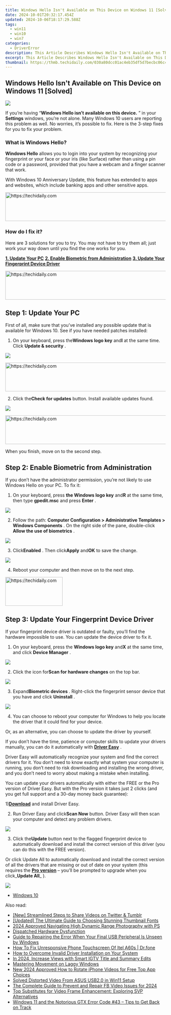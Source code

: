 ```yaml
---
title: Windows Hello Isn't Available on This Device on Windows 11 [Solved]
date: 2024-10-01T20:32:17.454Z
updated: 2024-10-06T18:17:29.588Z
tags:
  - win11
  - win10
  - win7
categories:
  - DriverError
description: This Article Describes Windows Hello Isn't Available on This Device on Windows 11 [Solved]
excerpt: This Article Describes Windows Hello Isn't Available on This Device on Windows 11 [Solved]
thumbnail: https://thmb.techidaily.com/030a80dcc01ac4eb35df5d7becbc06c4dd790eaec3e87ce12f12836d8ba534a0.jpg
---
```


## Windows Hello Isn't Available on This Device on Windows 11 [Solved]

![](https://images.drivereasy.com/wp-content/uploads/2017/02/img_58b4da0963d89.jpg)

 If you’re having “**Windows Hello isn’t available on this device.** ” in your **Settings** windows, you’re not alone. Many Windows 10 users are reporting this problem as well. No worries, it’s possible to fix. Here is the 3-step fixes for you to fix your problem.

### **What is Windows Hello?**

**Windows Hello** allows you to login into your system by recognizing your fingerprint or your face or your iris (like Surface) rather than using a pin code or a password, provided that you have a webcam and a finger scanner that work.  
  
 With Windows 10 Anniversary Update, this feature has extended to apps and websites, which include banking apps and other sensitive apps.

<!-- affiliate ads begin -->
<a href="https://aligracehair.sjv.io/c/5597632/1886048/19272" target="_top" id="1886048">
  <img src="//a.impactradius-go.com/display-ad/19272-1886048" border="0" alt="https://techidaily.com" width="728" height="90"/>
</a>
<img height="0" width="0" src="https://aligracehair.sjv.io/i/5597632/1886048/19272" style="position:absolute;visibility:hidden;" border="0" />
<!-- affiliate ads end -->

### **How do I fix it?**

 Here are 3 solutions for you to try. You may not have to try them all; just work your way down until you find the one works for you.
  
[**1. Update Your PC**](https://silver-cuisine.pxf.io/nlgolx) [**2\. Enable Biometric from Administration**](#2)
[**3\. Update Your Fingerprint Device Driver**](#3)

<!-- affiliate ads begin -->
<a href="https://appsumo.8odi.net/c/5597632/2118305/7443" target="_top" id="2118305">
  <img src="//a.impactradius-go.com/display-ad/7443-2118305" border="0" alt="https://techidaily.com" width="728" height="90"/>
</a>
<img height="0" width="0" src="https://appsumo.8odi.net/i/5597632/2118305/7443" style="position:absolute;visibility:hidden;" border="0" />
<!-- affiliate ads end -->

## **Step 1: Update Your PC**

 First of all, make sure that you’ve installed any possible update that is available for Windows 10\. See if you have needed patches installed:

 1) On your keyboard, press the**Windows logo key** and**I** at the same time. Click **Update & security** .

![](https://images.drivereasy.com/wp-content/uploads/2017/02/img_58b4ea4caaadc.jpg)
  

<!-- affiliate ads begin -->
<a href="https://appsumo.8odi.net/c/5597632/2043597/7443" target="_top" id="2043597">
  <img src="//a.impactradius-go.com/display-ad/7443-2043597" border="0" alt="https://techidaily.com" width="728" height="90"/>
</a>
<img height="0" width="0" src="https://appsumo.8odi.net/i/5597632/2043597/7443" style="position:absolute;visibility:hidden;" border="0" />
<!-- affiliate ads end -->

 2) Click the**Check for updates** button. Install available updates found.
  
![](https://images.drivereasy.com/wp-content/uploads/2017/02/img_58b4ecde1a7d6.jpg)

<!-- affiliate ads begin -->
<a href="https://appsumo.8odi.net/c/5597632/2049383/7443" target="_top" id="2049383">
  <img src="//a.impactradius-go.com/display-ad/7443-2049383" border="0" alt="https://techidaily.com" width="728" height="90"/>
</a>
<img height="0" width="0" src="https://appsumo.8odi.net/i/5597632/2049383/7443" style="position:absolute;visibility:hidden;" border="0" />
<!-- affiliate ads end -->

When you finish, move on to the second step.
  
## **Step 2: Enable Biometric from Administration**

 If you don’t have the administrator permission, you’re not likely to use Windows Hello on your PC. To fix it:

 1) On your keyboard, press **the Windows logo key** and**R** at the same time, then type **gpedit.msc** and press **Enter** .
  
![](https://images.drivereasy.com/wp-content/uploads/2017/02/img_58b4f84461830.png)
  
 2) Follow the path: **Computer Configuration > Administrative Templates > Windows Components** . On the right side of the pane, double-click **Allow the use of biometrics** .  
  
![](https://images.drivereasy.com/wp-content/uploads/2017/02/img_58b4f93772ff1.jpg)

 3) Click**Enabled** . Then click**Apply** and**OK** to save the change.
  
![](https://images.drivereasy.com/wp-content/uploads/2017/02/img_58b4fbb725f87.jpg)
  
 4) Reboot your computer and then move on to the next step.

<!-- affiliate ads begin -->
<a href="https://25home.pxf.io/c/5597632/2148639/16836" target="_top" id="2148639">
  <img src="//a.impactradius-go.com/display-ad/16836-2148639" border="0" alt="https://techidaily.com" width="180" height="90"/>
</a>
<img height="0" width="0" src="https://25home.pxf.io/i/5597632/2148639/16836" style="position:absolute;visibility:hidden;" border="0" />
<!-- affiliate ads end -->

## **Step 3: Update Your Fingerprint Device Driver**

 If your fingerprint device driver is outdated or faulty, you’ll find the hardware impossible to use. You can update the device driver to fix it.

 1) On your keyboard, press the **Windows logo key** and**X** at the same time, and click **Device Manager** .
  
![](https://images.drivereasy.com/wp-content/uploads/2017/02/img_58b4ef6e956a1.png)
  
 2) Click the icon for**Scan for hardware changes** on the top bar.  
  
![](https://images.drivereasy.com/wp-content/uploads/2017/02/img_58b4effa7fb74.png)

 3) Expand**Biometric devices** . Right-click the fingerprint sensor device that you have and click **Uninstall** .
  
![](https://images.drivereasy.com/wp-content/uploads/2017/02/img_58b4f1b295d04.jpg)

 4) You can choose to reboot your computer for Windows to help you locate the driver that it could find for your device.  
  
 Or, as an alternative, you can choose to update the driver by yourself.

 If you don’t have the time, patience or computer skills to update your drivers manually, you can do it automatically with [**Driver Easy**](https://tools.techidaily.com/drivereasy/download/) .

 Driver Easy will automatically recognize your system and find the correct drivers for it. You don’t need to know exactly what system your computer is running, you don’t need to risk downloading and installing the wrong driver, and you don’t need to worry about making a mistake when installing.

 You can update your drivers automatically with either the FREE or the Pro version of Driver Easy. But with the Pro version it takes just 2 clicks (and you get full support and a 30-day money back guarantee):

 1)[**Download**](https://tools.techidaily.com/drivereasy/download/) and install Driver Easy.

 2) Run Driver Easy and click**Scan Now** button. Driver Easy will then scan your computer and detect any problem drivers.

![](https://images.drivereasy.com/wp-content/uploads/2017/09/img_59af679b109e9.png)

 3) Click the**Update** button next to the flagged fingerprint device to automatically download and install the correct version of this driver (you can do this with the FREE version).

 Or click Update All to automatically download and install the correct version of all the drivers that are missing or out of date on your system (this requires the [**Pro version**](https://tools.techidaily.com/drivereasy/download/) – you’ll be prompted to upgrade when you click_**Update All**_ ).

![](https://images.drivereasy.com/wp-content/uploads/2017/09/img_59af67b5dd299.jpg)

* [Windows 10](https://tools.techidaily.com/drivereasy/download/)

<ins class="adsbygoogle"
     style="display:block"
     data-ad-format="autorelaxed"
     data-ad-client="ca-pub-7571918770474297"
     data-ad-slot="1223367746"></ins>

<ins class="adsbygoogle"
     style="display:block"
     data-ad-client="ca-pub-7571918770474297"
     data-ad-slot="8358498916"
     data-ad-format="auto"
     data-full-width-responsive="true"></ins>

<span class="atpl-alsoreadstyle">Also read:</span>
<div><ul>
<li><a href="https://twitter-videos.techidaily.com/new-streamlined-steps-to-share-videos-on-twitter-and-tumblr/"><u>[New] Streamlined Steps to Share Videos on Twitter & Tumblr</u></a></li>
<li><a href="https://youtube-blog.techidaily.com/ed-the-ultimate-guide-to-choosing-stunning-thumbnail-fonts/"><u>[Updated] The Ultimate Guide to Choosing Stunning Thumbnail Fonts</u></a></li>
<li><a href="https://fox-blue.techidaily.com/2024-approved-navigating-high-dynamic-range-photography-with-ps/"><u>2024 Approved Navigating High Dynamic Range Photography with PS</u></a></li>
<li><a href="https://driver-error.techidaily.com/dispatched-hardware-dysfunction/"><u>Dispatched Hardware Dysfunction</u></a></li>
<li><a href="https://driver-error.techidaily.com/guide-to-repairing-the-error-when-your-final-usb-peripheral-is-unseen-by-windows/"><u>Guide to Repairing the Error When Your Final USB Peripheral Is Unseen by Windows</u></a></li>
<li><a href="https://fix-guide.techidaily.com/how-to-fix-unresponsive-phone-touchscreen-of-itel-a60s-drfone-by-drfone-fix-android-problems-fix-android-problems/"><u>How To Fix Unresponsive Phone Touchscreen Of Itel A60s | Dr.fone</u></a></li>
<li><a href="https://driver-error.techidaily.com/how-to-overcome-invalid-driver-installation-on-your-system/"><u>How to Overcome Invalid Driver Installation on Your System</u></a></li>
<li><a href="https://instagram-videos.techidaily.com/in-2024-increase-views-with-smart-igtv-title-and-summary-edits/"><u>In 2024, Increase Views with Smart IGTV Title and Summary Edits</u></a></li>
<li><a href="https://driver-error.techidaily.com/mastering-movement-on-laggy-windows/"><u>Mastering Movement on Laggy Windows</u></a></li>
<li><a href="https://smart-video-editing.techidaily.com/new-2024-approved-how-to-rotate-iphone-videos-for-free-top-app-choices/"><u>New 2024 Approved How to Rotate iPhone Videos for Free Top App Choices</u></a></li>
<li><a href="https://driver-error.techidaily.com/solved-distorted-video-from-asus-usb20-in-win11-setup/"><u>Solved Distorted Video From ASUS USB2.0 in Win11 Setup</u></a></li>
<li><a href="https://facebook-video-content.techidaily.com/the-complete-guide-to-prevent-and-repair-fb-video-issues-for-2024/"><u>The Complete Guide to Prevent and Repair FB Video Issues for 2024</u></a></li>
<li><a href="https://tech-revival.techidaily.com/top-substitutes-for-video-frame-enhancement-exploring-svp-alternatives/"><u>Top Substitutes for Video Frame Enhancement: Exploring SVP Alternatives</u></a></li>
<li><a href="https://driver-error.techidaily.com/windows-11-and-the-notorious-gtx-error-code-43-tips-to-get-back-on-track/"><u>Windows 11 and the Notorious GTX Error Code #43 – Tips to Get Back on Track</u></a></li>
</ul></div>


